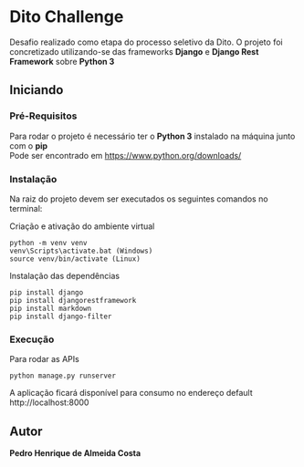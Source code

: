 # Dito Challenge

Desafio realizado como etapa do processo seletivo da Dito. O projeto foi concretizado utilizando-se das frameworks **Django** e **Django Rest Framework** sobre **Python 3**

## Iniciando
### Pré-Requisitos

Para rodar o projeto é necessário ter o **Python 3** instalado na máquina junto com o **pip**  
Pode ser encontrado em https://www.python.org/downloads/

### Instalação

Na raiz do projeto devem ser executados os seguintes comandos no terminal:


Criação e ativação do ambiente virtual 

```
python -m venv venv
venv\Scripts\activate.bat (Windows)
source venv/bin/activate (Linux)
```

Instalação das dependências

```
pip install django
pip install djangorestframework
pip install markdown
pip install django-filter
```
### Execução

Para rodar as APIs

```
python manage.py runserver
```
A aplicação ficará disponível para consumo no endereço default http://localhost:8000

## Autor

**Pedro Henrique de Almeida Costa**